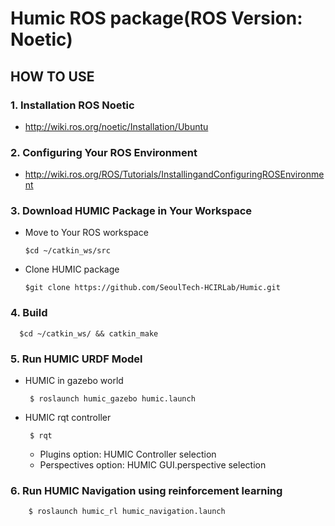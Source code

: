# Humic ROS package(ROS Version: Noetic)

## HOW TO USE

### 1. Installation ROS Noetic

* http://wiki.ros.org/noetic/Installation/Ubuntu

### 2. Configuring Your ROS Environment

* http://wiki.ros.org/ROS/Tutorials/InstallingandConfiguringROSEnvironment

### 3. Download HUMIC Package in Your Workspace

* Move to Your ROS workspace
    
      $cd ~/catkin_ws/src
    
* Clone HUMIC package
   
      $git clone https://github.com/SeoulTech-HCIRLab/Humic.git

### 4. Build

      $cd ~/catkin_ws/ && catkin_make

### 5. Run HUMIC URDF Model

* HUMIC in gazebo world

       $ roslaunch humic_gazebo humic.launch

* HUMIC rqt controller

       $ rqt
       
     * Plugins option: HUMIC Controller selection
     * Perspectives option: HUMIC GUI.perspective selection
       
### 6. Run HUMIC Navigation using reinforcement learning

        $ roslaunch humic_rl humic_navigation.launch
